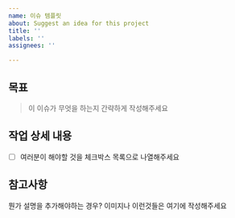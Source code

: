 ```yaml
---
name: 이슈 템플릿
about: Suggest an idea for this project
title: ''
labels: ''
assignees: ''

---
```


## 목표
> 이 이슈가 무엇을 하는지 간략하게 작성해주세요
## 작업 상세 내용
- [ ] 여러분이 해야할 것을 체크박스 목록으로 나열해주세요
## 참고사항
뭔가 설명을 추가해야하는 경우? 이미지나 이런것들은 여기에 작성해주세요
